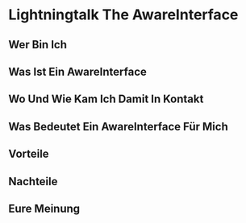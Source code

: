 # Lightningtalk The AwareInterface

## Wer Bin Ich

## Was Ist Ein AwareInterface

## Wo Und Wie Kam Ich Damit In Kontakt

## Was Bedeutet Ein AwareInterface Für Mich

## Vorteile

## Nachteile

## Eure Meinung
